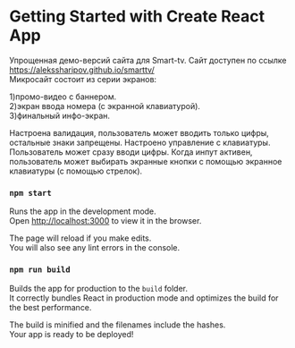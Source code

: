 # Getting Started with Create React App

Упрощенная демо-версий сайта для Smart-tv. Сайт доступен по ссылке https://alekssharipov.github.io/smarttv/  \
Микросайт состоит из серии экранов:

1)промо-видео с баннером.\
2)экран ввода номера (с экранной клавиатурой).\
3)финальный инфо-экран.

Настроена валидация, пользователь может вводить только цифры, остальные знаки запрещены. 
Настроено управление с клавиатуры. Пользователь может сразу вводи цифры. Когда инпут активен, пользователь может выбирать экранные кнопки с помощью экранное клавиатуры (с помощью стрелок).

### `npm start`

Runs the app in the development mode.\
Open [http://localhost:3000](http://localhost:3000) to view it in the browser.

The page will reload if you make edits.\
You will also see any lint errors in the console.

### `npm run build`

Builds the app for production to the `build` folder.\
It correctly bundles React in production mode and optimizes the build for the best performance.

The build is minified and the filenames include the hashes.\
Your app is ready to be deployed!

